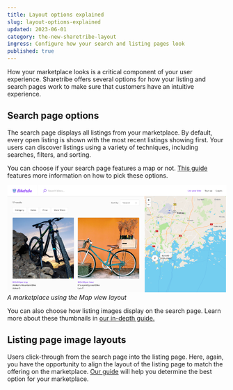 ```yaml
---
title: Layout options explained
slug: layout-options-explained
updated: 2023-06-01
category: the-new-sharetribe-layout
ingress: Configure how your search and listing pages look
published: true
---
```


How your marketplace looks is a critical component of your user
experience. Sharetribe offers several options for how your listing and
search pages work to make sure that customers have an intuitive
experience.

## Search page options

The search page displays all listings from your marketplace. By default,
every open listing is shown with the most recent listings showing first.
Your users can discover listings using a variety of techniques,
including searches, filters, and sorting.

You can choose if your search page features a map or not.
[This guide](https://www.sharetribe.com/docs/operator-guides/search-page-layout-options)
features more information on how to pick these options.

![Map view option for search page layout](./map-view.png) _A marketplace
using the Map view layout_

You can also choose how listing images display on the search page. Learn
more about these thumbnails in
[our in-depth guide.](https://www.sharetribe.com/docs/operator-guides/listing-thumbnail-aspect-ratio)

## Listing page image layouts

Users click-through from the search page into the listing page. Here,
again, you have the opportunity to align the layout of the listing page
to match the offering on the marketplace.
[Our guide](https://www.sharetribe.com/docs/operator-guides/listing-page-image-layouts)
will help you determine the best option for your marketplace.

